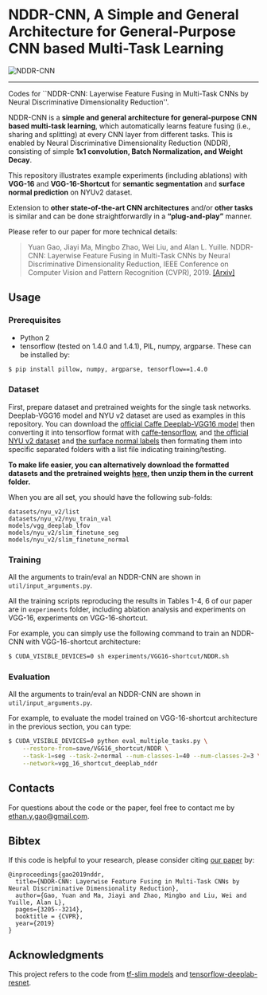 # NDDR-CNN, A Simple and General Architecture for General-Purpose CNN based Multi-Task Learning

![NDDR-CNN](https://github.com/ethanygao/NDDR-CNN/blob/master/README/NDDR-CNN.png)

<!-- ![NDDR-CNN-Shortcut](README/NDDR-CNN-Shortcut.png =200x) -->

____

Codes for ``NDDR-CNN: Layerwise Feature Fusing in Multi-Task CNNs by Neural Discriminative Dimensionality Reduction''.

NDDR-CNN is a **simple and general architecture for general-purpose CNN based multi-task learning**, which automatically learns feature fusing (i.e., sharing and splitting) at every CNN layer from different tasks. This is enabled by Neural Discriminative Dimensionality Reduction (NDDR), consisting of simple **1x1 convolution, Batch Normalization, and Weight Decay**.

<!-- The proposed NDDR-CNN architecture can be **extended to various state-of-the-art CNN architectures in a “plug-and-play” manner with end-to-end training**. -->

This repository illustrates example experiments (including ablations) with **VGG-16** and **VGG-16-Shortcut** for **semantic segmentation** and **surface normal prediction** on NYUv2 dataset. 

Extension to **other state-of-the-art CNN architectures** and/or **other tasks** is similar and can be done straightforwardly in a **“plug-and-play”** manner.

Please refer to our paper for more technical details:
>Yuan Gao, Jiayi Ma, Mingbo Zhao, Wei Liu, and Alan L. Yuille. NDDR-CNN: Layerwise Feature Fusing in Multi-Task CNNs by Neural Discriminative Dimensionality Reduction, IEEE Conference on Computer Vision and Pattern Recognition (CVPR), 2019. [[Arxiv]](https://arxiv.org/abs/1801.08297)

## Usage

### Prerequisites
+ Python 2
+ tensorflow (tested on 1.4.0 and 1.4.1), PIL, numpy, argparse. These can be installed by:
```sh
$ pip install pillow, numpy, argparse, tensorflow==1.4.0
```

### Dataset
First, prepare dataset and pretrained weights for the single task networks. Deeplab-VGG16 model and NYU v2 dataset are used as examples in this repository. You can download the [official Caffe Deeplab-VGG16 model](http://liangchiehchen.com/projects/DeepLab.html) then converting it into tensorflow format with [caffe-tensorflow](https://github.com/ethereon/caffe-tensorflow), and [the official NYU v2 dataset](http://horatio.cs.nyu.edu/mit/silberman/nyu_depth_v2/nyu_depth_v2_labeled.mat) and [the surface normal labels](https://cs.nyu.edu/~deigen/dnl/normals_gt.tgz) then formating them into specific separated folders with a list file indicating training/testing.

**To make life easier, you can alternatively download the formatted datasets and the pretrained weights [here](https://www.dropbox.com/sh/e44jyh6ayuimigp/AADHlrCVnCDyTdDT9wDOy8cUa?dl=0), then unzip them in the current folder.**

When you are all set, you should have the following sub-folds:
```
datasets/nyu_v2/list
datasets/nyu_v2/nyu_train_val
models/vgg_deeplab_lfov
models/nyu_v2/slim_finetune_seg
models/nyu_v2/slim_finetune_normal
```

### Training
All the arguments to train/eval an NDDR-CNN are shown in `util/input_arguments.py`.

All the training scripts reproducing the results in Tables 1-4, 6 of our paper are in `experiments` folder, including ablation analysis and experiments on VGG-16, experiments on VGG-16-shortcut.

For example, you can simply use the following command to train an NDDR-CNN with VGG-16-shortcut architecture:
```sh
$ CUDA_VISIBLE_DEVICES=0 sh experiments/VGG16-shortcut/NDDR.sh
```

### Evaluation
All the arguments to train/eval an NDDR-CNN are shown in `util/input_arguments.py`.

For example, to evaluate the model trained on VGG-16-shortcut architecture in the previous section, you can type:
```sh
$ CUDA_VISIBLE_DEVICES=0 python eval_multiple_tasks.py \
    --restore-from=save/VGG16_shortcut/NDDR \
    --task-1=seg --task-2=normal --num-classes-1=40 --num-classes-2=3 \
    --network=vgg_16_shortcut_deeplab_nddr
```

## Contacts
For questions about the code or the paper, feel free to contact me by ethan.y.gao@gmail.com.

## Bibtex
If this code is helpful to your research, please consider citing [our paper](https://arxiv.org/abs/1801.08297) by:
```
@inproceedings{gao2019nddr,
  title={NDDR-CNN: Layerwise Feature Fusing in Multi-Task CNNs by Neural Discriminative Dimensionality Reduction},
  author={Gao, Yuan and Ma, Jiayi and Zhao, Mingbo and Liu, Wei and Yuille, Alan L},
  pages={3205--3214},
  booktitle = {CVPR},
  year={2019}
}
```

## Acknowledgments
This project refers to the code from [tf-slim models](https://github.com/tensorflow/models/tree/master/research/slim) and [tensorflow-deeplab-resnet](https://github.com/DrSleep/tensorflow-deeplab-resnet).
